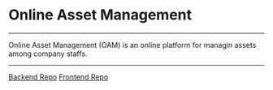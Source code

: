 # Online Asset Management

 ---
 
 Online Asset Management (OAM) is an online platform for managin assets among company staffs.
 
 ---
 
 [Backend Repo](https://github.com/NashTech-Rookie-Online-Asset-Management/asset-management-be)
 [Frontend Repo](https://github.com/NashTech-Rookie-Online-Asset-Management/asset-management-fe)
